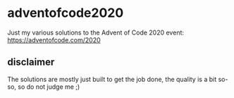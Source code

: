 # adventofcode2020
Just my various solutions to the Advent of Code 2020 event:
https://adventofcode.com/2020

## disclaimer
The solutions are mostly just built to get the job done, the quality is a bit so-so, so do not judge me ;)
